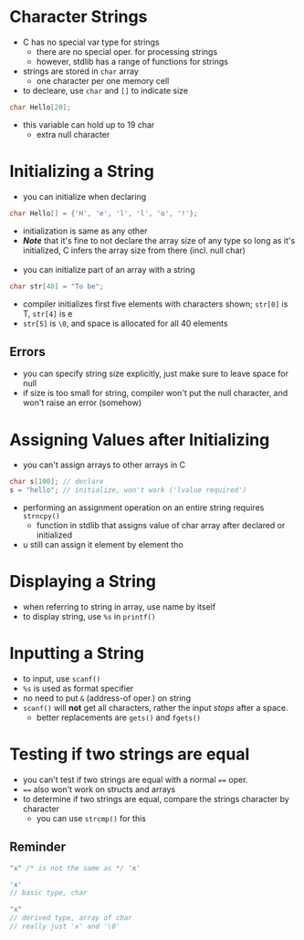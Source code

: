 # Character Strings

- C has no special var type for strings
    - there are no special oper. for processing strings
    - however, stdlib has a range of functions for strings
- strings are stored in `char` array
    - one character per one memory cell
- to decleare, use `char` and `[]` to indicate size

```c
char Hello[20];
```

- this variable can hold up to 19 char
    - extra null character

# Initializing a String

- you can initialize when declaring

```c
char Hello[] = {'H', 'e', 'l', 'l', 'o', '!'};
```

- initialization is same as any other
- ***Note*** that it's fine to not declare the array size of any type so long as it's initialized, C infers the array size from there (incl. null char) <br/> <br/>
- you can initialize part of an array with a string

```c
char str[40] = "To be";
```

- compiler initializes first five elements with characters shown; `str[0]` is T, `str[4]` is e
- `str[5]` is `\0`, and space is allocated for all 40 elements

## Errors

- you can specify string size explicitly, just make sure to leave space for null
- if size is too small for string, compiler won't put the null character, and won't raise an error (somehow)

# Assigning Values after Initializing

- you can't assign arrays to other arrays in C

```c
char s[100]; // declare
s = "hello"; // initialize, won't work ('lvalue required')
```

- performing an assignment operation on an entire string requires `strncpy()`
    - function in stdlib that assigns value of char array after declared or initialized
- u still can assign it element by element tho

# Displaying a String

- when referring to string in array, use name by itself
- to display string, use `%s` in `printf()`

# Inputting a String

- to input, use `scanf()`
- `%s` is used as format specifier
- no need to put `&` (address-of oper.) on string
- `scanf()` will **not** get all characters, rather the input *stops* after a space.
    - better replacements are `gets()` and `fgets()`

# Testing if two strings are equal

- you can't test if two strings are equal with a normal `==` oper.
- `==` also won't work on structs and arrays
- to determine if two strings are equal, compare the strings character by character
    - you can use `strcmp()` for this

## **Reminder**

```c
"x" /* is not the same as */ 'x'

'x' 
// basic type, char

"x" 
// derived type, array of char
// really just 'x' and '\0'
```
